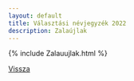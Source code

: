 ```yaml
---
layout: default
title: Választási névjegyzék 2022
description: Zalaújlak
---
```


{% include Zalauujlak.html %}

[Vissza](./)